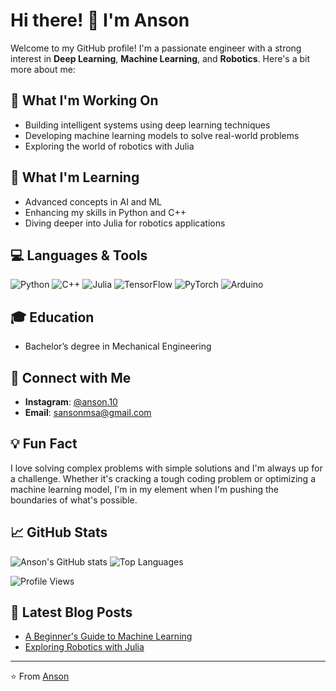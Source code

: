 
# Hi there! 👋 I'm Anson

Welcome to my GitHub profile! I'm a passionate engineer with a strong interest in **Deep Learning**, **Machine Learning**, and **Robotics**. Here's a bit more about me:

## 🔭 What I'm Working On
- Building intelligent systems using deep learning techniques
- Developing machine learning models to solve real-world problems
- Exploring the world of robotics with Julia

## 🌱 What I'm Learning
- Advanced concepts in AI and ML
- Enhancing my skills in Python and C++
- Diving deeper into Julia for robotics applications

## 💻 Languages & Tools

![Python](https://img.shields.io/badge/Python-3776AB?style=for-the-badge&logo=python&logoColor=white)
![C++](https://img.shields.io/badge/C++-00599C?style=for-the-badge&logo=cplusplus&logoColor=white)
![Julia](https://img.shields.io/badge/Julia-9558B2?style=for-the-badge&logo=julia&logoColor=white)
![TensorFlow](https://img.shields.io/badge/TensorFlow-FF6F00?style=for-the-badge&logo=tensorflow&logoColor=white)
![PyTorch](https://img.shields.io/badge/PyTorch-EE4C2C?style=for-the-badge&logo=pytorch&logoColor=white)
![Arduino](https://img.shields.io/badge/Arduino-00979D?style=for-the-badge&logo=arduino&logoColor=white)

## 🎓 Education
- Bachelor’s degree in Mechanical Engineering

## 🤝 Connect with Me
- **Instagram**: [@anson.10](https://www.instagram.com/anson.10)
- **Email**: sansonmsa@gmail.com

## 💡 Fun Fact
I love solving complex problems with simple solutions and I'm always up for a challenge. Whether it's cracking a tough coding problem or optimizing a machine learning model, I'm in my element when I'm pushing the boundaries of what's possible.

## 📈 GitHub Stats

![Anson's GitHub stats](https://github-readme-stats.vercel.app/api?username=anson10&show_icons=true&theme=radical)
![Top Languages](https://github-readme-stats.vercel.app/api/top-langs/?username=anson10&layout=compact&theme=radical)

![Profile Views](https://komarev.com/ghpvc/?username=anson10)

## 📝 Latest Blog Posts

<!-- BLOG-POST-LIST:START -->
- [A Beginner's Guide to Machine Learning](https://www.akkio.com/beginners-guide-to-machine-learning)
- [Exploring Robotics with Julia](https://juliarobotics.org/)
<!-- BLOG-POST-LIST:END -->

---

⭐️ From [Anson](https://github.com/yourusername)

<!---
anson10/anson10 is a ✨ special ✨ repository because its `README.md` (this file) appears on your GitHub profile.
You can click the Preview link to take a look at your changes.
--->
